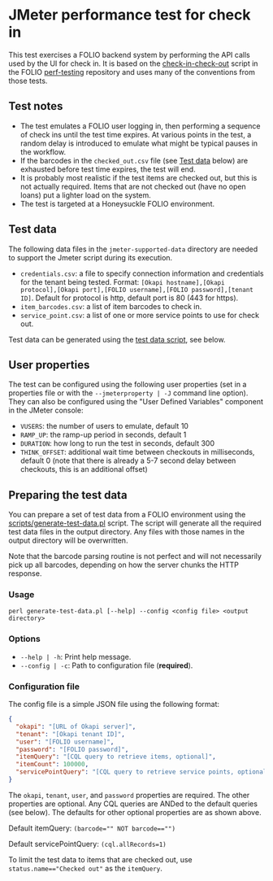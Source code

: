 # JMeter performance test for check in

This test exercises a FOLIO backend system by performing the API calls used by the UI for check in. It is based on the [check-in-check-out](https://github.com/folio-org/perf-testing/tree/master/workflows-scripts/circulation/check-in-check-out) script in the FOLIO [perf-testing](https://github.com/folio-org/perf-testing) repository and uses many of the conventions from those tests.

## Test notes

* The test emulates a FOLIO user logging in, then performing a sequence of check ins until the test time expires. At various points in the test, a random delay is introduced to emulate what might be typical pauses in the workflow.
* If the barcodes in the `checked_out.csv` file (see [Test data](#test-data) below) are exhausted before test time expires, the test will end.
* It is probably most realistic if the test items are checked out, but this is not actually required. Items that are not checked out (have no open loans) put a lighter load on the system.
* The test is targeted at a Honeysuckle FOLIO environment.

## Test data

The following data files in the `jmeter-supported-data` directory are needed to support the Jmeter script during its execution. 

- `credentials.csv`: a file to specify connection information and credentials for the tenant being tested. Format: `[Okapi hostname],[Okapi protocol],[Okapi port],[FOLIO username],[FOLIO password],[tenant ID]`. Default for protocol is http, default port is 80 (443 for https).
- `item_barcodes.csv`: a list of item barcodes to check in.
- `service_point.csv`: a list of one or more service points to use for check out.

Test data can be generated using the [test data script](#preparing-the-test-data), see below.

## User properties

The test can be configured using the following user properties (set in a properties file or with the `--jmeterproperty | -J` command line option). They can also be configured using the "User Defined Variables" component in the JMeter console:

- `VUSERS`: the number of users to emulate, default 10
- `RAMP_UP`: the ramp-up period in seconds, default 1
- `DURATION`: how long to run the test in seconds, default 300
- `THINK_OFFSET`: additional wait time between checkouts in milliseconds, default 0 (note that there is already a 5-7 second delay between checkouts, this is an additional offset)

## Preparing the test data

You can prepare a set of test data from a FOLIO environment using the [scripts/generate-test-data.pl](scripts/generate-test-data.pl) script. The script will generate all the required test data files in the output directory. Any files with those names in the output directory will be overwritten.

Note that the barcode parsing routine is not perfect and will not necessarily pick up all barcodes, depending on how the server chunks the HTTP response.

### Usage

    perl generate-test-data.pl [--help] --config <config file> <output directory>

### Options

- `--help | -h`: Print help message.
- `--config | -c`: Path to configuration file (**required**).

### Configuration file

The config file is a simple JSON file using the following format:

```json
{
  "okapi": "[URL of Okapi server]",
  "tenant": "[Okapi tenant ID]",
  "user": "[FOLIO username]",
  "password": "[FOLIO password]",
  "itemQuery": "[CQL query to retrieve items, optional]",
  "itemCount": 100000,
  "servicePointQuery": "[CQL query to retrieve service points, optional]"
}
```

The `okapi`, `tenant`, `user`, and `password` properties are required. The other properties are optional. Any CQL queries are ANDed to the default queries (see below). The defaults for other optional properties are as shown above.

Default itemQuery: `(barcode="" NOT barcode=="")` 

Default servicePointQuery: `(cql.allRecords=1)`

To limit the test data to items that are checked out, use `status.name=="Checked out"` as the `itemQuery`.
